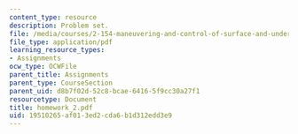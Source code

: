 ```yaml
---
content_type: resource
description: Problem set.
file: /media/courses/2-154-maneuvering-and-control-of-surface-and-underwater-vehicles-13-49-fall-2004/19510265af013ed2cda6b1d312edd3e9_homework_2.pdf
file_type: application/pdf
learning_resource_types:
- Assignments
ocw_type: OCWFile
parent_title: Assignments
parent_type: CourseSection
parent_uid: d8b7f02d-52c8-bcae-6416-5f9cc30a27f1
resourcetype: Document
title: homework_2.pdf
uid: 19510265-af01-3ed2-cda6-b1d312edd3e9
---
```

